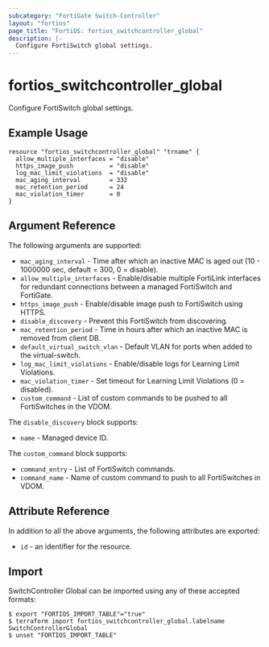 ```yaml
---
subcategory: "FortiGate Switch-Controller"
layout: "fortios"
page_title: "FortiOS: fortios_switchcontroller_global"
description: |-
  Configure FortiSwitch global settings.
---
```


# fortios_switchcontroller_global
Configure FortiSwitch global settings.

## Example Usage

```hcl
resource "fortios_switchcontroller_global" "trname" {
  allow_multiple_interfaces = "disable"
  https_image_push          = "disable"
  log_mac_limit_violations  = "disable"
  mac_aging_interval        = 332
  mac_retention_period      = 24
  mac_violation_timer       = 0
}
```

## Argument Reference

The following arguments are supported:

* `mac_aging_interval` - Time after which an inactive MAC is aged out (10 - 1000000 sec, default = 300, 0 = disable).
* `allow_multiple_interfaces` - Enable/disable multiple FortiLink interfaces for redundant connections between a managed FortiSwitch and FortiGate.
* `https_image_push` - Enable/disable image push to FortiSwitch using HTTPS.
* `disable_discovery` - Prevent this FortiSwitch from discovering.
* `mac_retention_period` - Time in hours after which an inactive MAC is removed from client DB.
* `default_virtual_switch_vlan` - Default VLAN for ports when added to the virtual-switch.
* `log_mac_limit_violations` - Enable/disable logs for Learning Limit Violations.
* `mac_violation_timer` - Set timeout for Learning Limit Violations (0 = disabled).
* `custom_command` - List of custom commands to be pushed to all FortiSwitches in the VDOM.

The `disable_discovery` block supports:

* `name` - Managed device ID.

The `custom_command` block supports:

* `command_entry` - List of FortiSwitch commands.
* `command_name` - Name of custom command to push to all FortiSwitches in VDOM.


## Attribute Reference

In addition to all the above arguments, the following attributes are exported:
* `id` - an identifier for the resource.

## Import

SwitchController Global can be imported using any of these accepted formats:
```
$ export "FORTIOS_IMPORT_TABLE"="true"
$ terraform import fortios_switchcontroller_global.labelname SwitchControllerGlobal
$ unset "FORTIOS_IMPORT_TABLE"
```
